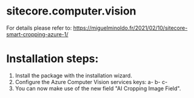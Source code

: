 # sitecore.computer.vision

For details please refer to: https://miguelminoldo.fr/2021/02/10/sitecore-smart-cropping-azure-1/

# Installation steps:
1. Install the package with the installation wizard.
2. Configure the Azure Computer Vision services keys:
   a- <setting name="Sitecore.Computer.Vision.CroppingImageField.AICroppingField.CognitiveServices.ApiKey" value="{YOUR_APP_KEY}" />
   b- <setting name="Sitecore.Computer.Vision.CroppingImageField.AICroppingField.CognitiveServices.ApiUrl" value="https://{YOUR_AZURE_SERVICE_URL}.cognitiveservices.azure.com/vision/v2.0/" />
   c- <setting name="Sitecore.Computer.Vision.CroppingImageField.AICroppingField.CognitiveServices.ApiZone" value="{YOUR_ZONE}" />
3. You can now make use of the new field "AI Cropping Image Field". 
